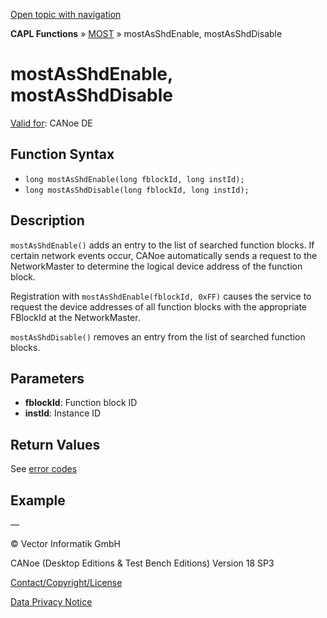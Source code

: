 [Open topic with navigation](../../../../../CANoeDEFamily.htm#Topics/CAPLFunctions/MOST/Functions/CAPLfunctionMOSTAsShdEnableCAPLfunctionMOSTAsShdDisable.md)

**CAPL Functions** » [MOST](../CAPLfunctionsMOSTOverview.md) » mostAsShdEnable, mostAsShdDisable

# mostAsShdEnable, mostAsShdDisable

[Valid for](../../../Shared/FeatureAvailability.md): CANoe DE

## Function Syntax

- `long mostAsShdEnable(long fblockId, long instId);`
- `long mostAsShdDisable(long fblockId, long instId);`

## Description

`mostAsShdEnable()` adds an entry to the list of searched function blocks. If certain network events occur, CANoe automatically sends a request to the NetworkMaster to determine the logical device address of the function block.

Registration with `mostAsShdEnable(fblockId, 0xFF)` causes the service to request the device addresses of all function blocks with the appropriate FBlockId at the NetworkMaster.

`mostAsShdDisable()` removes an entry from the list of searched function blocks.

## Parameters

- **fblockId**: Function block ID
- **instId**: Instance ID

## Return Values

See [error codes](../CAPLfunctionsMOSTErrorCodes.md)

## Example

—

© Vector Informatik GmbH

CANoe (Desktop Editions & Test Bench Editions) Version 18 SP3

[Contact/Copyright/License](../../../Shared/ContactCopyrightLicense.md)

[Data Privacy Notice](https://www.vector.com/int/en/company/get-info/privacy-policy/)
